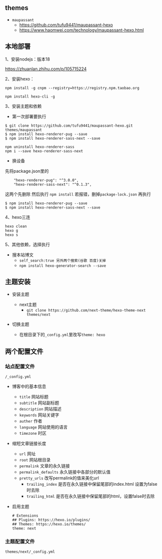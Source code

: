 ## themes

- `maupassant`
  - https://github.com/tufu9441/maupassant-hexo
  - https://www.haomwei.com/technology/maupassant-hexo.html

## 本地部署

1、安装nodejs：版本18

https://zhuanlan.zhihu.com/p/105715224

2、安装hexo：

```
npm install -g cnpm --registry=https://registry.npm.taobao.org
```

```
npm install hexo-cli -g
```

3、安装主题和依赖

- 第一次部署要执行

```
$ git clone https://github.com/tufu9441/maupassant-hexo.git themes/maupassant
$ npm install hexo-renderer-pug --save
$ npm install hexo-renderer-sass-next --save
```

```
npm uninstall hexo-renderer-sass
npm i --save hexo-renderer-sass-next
```

- 换设备

先将package.json里的
```
    "hexo-renderer-pug": "^3.0.0",
    "hexo-renderer-sass-next": "^0.1.3",
```
这两个先删除
然后执行 `npm install`
若报错，删掉`package-lock.json`
再执行
```
$ npm install hexo-renderer-pug --save
$ npm install hexo-renderer-sass-next --save
```


4、hexo三连

```
hexo clean
hexo g
hexo s
```

5、其他依赖，选择执行

- 搜本站博文
  - `self_search:true 另外两个搜索(谷歌 百度)关掉`
  - `npm install hexo-generator-search --save`

## 主题安装

- 安装主题
  - next主题
    - `git clone https://github.com/next-theme/hexo-theme-next themes/next`

- 切换主题
  - 在根目录下的`_config.yml`里改写`theme: hexo`

## 两个配置文件

### 站点配置文件

`/_config.yml`

- 博客中的基本信息
  - `title` 网站标题
  - `subtitle` 网站副标题
  - `description` 网站描述
  - `keywords` 网站关键字
  - `auther` 作者
  - `language` 网站使用的语言
  - `timezone` 时区

- 缩短文章链接长度
  - `url` 网址
  - `root` 网站根目录
  - `permalink` 文章的永久链接
  - `permalink_defaults` 永久链接中各部分的默认值
  - `pretty_urls` 改写permalink的值来美化url
    - `trailing_index` 是否在永久链接中保留尾部的index.html 设置为false时去除
    - `trailing_html` 是否在永久链接中保留尾部的html，设置false时去除
- 启用主题
  ```
  # Extensions
  ## Plugins: https://hexo.io/plugins/
  ## Themes: https://hexo.io/themes/
  theme: next
  ```

### 主题配置文件

`themes/next/_config.yml`
